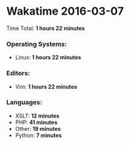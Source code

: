 # Wakatime 2016-03-07

Time Total: **1 hours 22 minutes**

### Operating Systems:
- Linux: **1 hours 22 minutes** 

### Editors:
- Vim: **1 hours 22 minutes** 

### Languages:
- XSLT: **12 minutes** 
- PHP: **41 minutes** 
- Other: **19 minutes** 
- Python: **7 minutes** 

